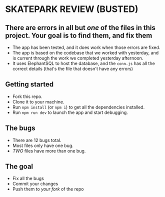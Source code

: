 # SKATEPARK REVIEW (BUSTED)

## There are errors in all but _one_ of the files in this project. Your goal is to find them, and fix them

- The app has been tested, and it does work when those errors are fixed.
- The app is based on the codebase that we worked with yesterday, and is current through the work we completed yesterday afternoon.
- It uses ElephantSQL to host the database, and the `conn.js` has all the correct details (that's the file that doesn't have any errors)

## Getting started

- Fork this repo.
- Clone it to your machine.
- Run `npm install` (or `npm i`) to get all the dependencies installed.
- Run `npm run dev` to launch the app and start debugging.

## The bugs

- There are 12 bugs total.
- Most files only have one bug.
- _TWO_ files have more than one bug.

## The goal

- Fix all the bugs
- Commit your changes
- Push them to _your fork_ of the repo
